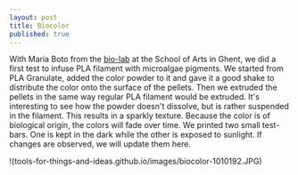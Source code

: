 ```yaml
---
layout: post
title: Biocolor
published: true
---
```

With Maria Boto from the [bio-lab](http://laboratorium.bio/) at the School of Arts in Ghent, we did a first test to infuse PLA filament with microalgae pigments. We started from PLA Granulate, added the color powder to it and gave it a good shake to distribute the color onto the surface of the pellets. Then we extruded the pellets in the same way regular PLA filament would be extruded. It's interesting to see how the powder doesn't dissolve, but is rather suspended in the filament. This results in a sparkly texture. Because the color is of biological origin, the colors will fade over time. We printed two small test-bars. One is kept in the dark while the other is exposed to sunlight. If changes are observed, we will update them here.

!(tools-for-things-and-ideas.github.io/images/biocolor-1010192.JPG)
      
